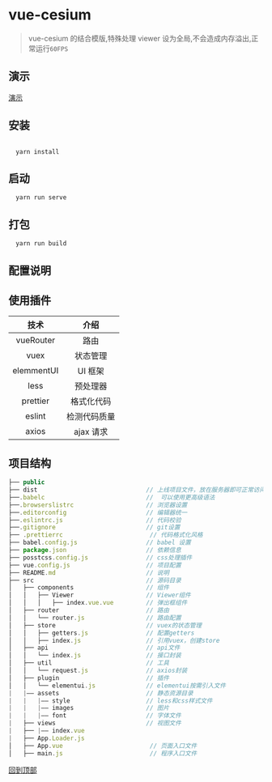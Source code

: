 # vue-cesium

> vue-cesium 的结合模版,特殊处理 viewer 设为全局,不会造成内存溢出,正常运行`60FPS`

## 演示

[演示](http://wangchaoxu.gitee.io/vue_cesium/#/)

## 安装

```node

  yarn install

```

## 启动

```node
  yarn run serve

```

## 打包

```node
  yarn run build

```

## 配置说明

## 使用插件

|    技术    |     介绍     |
| :--------: | :----------: |
| vueRouter  |     路由     |
|    vuex    |   状态管理   |
| elemmentUI |   UI 框架    |
|    less    |   预处理器   |
|  prettier  |  格式化代码  |
|   eslint   | 检测代码质量 |
|   axios    |  ajax 请求   |

## 项目结构

```js
├── public
├── dist                              // 上线项目文件，放在服务器即可正常访问
├──.babelc                            //  可以使用更高级语法
├──.browserslistrc                    // 浏览器设置
├──.editorconfig                      // 编辑器统一
├──.eslintrc.js                       // 代码校验
├──.gitignore                         // git设置
├── .prettierrc                        // 代码格式化风格
├── babel.config.js                   // babel 设置
├── package.json                      // 依赖信息
├── posstcss.config.js                // css处理插件
├── vue.config.js                     // 项目配置
├── README.md                         // 说明
├── src                               // 源码目录
│   ├── components                    // 组件
│   │   ├── Viewer                    // Viewer组件
│   │   │   ├── index.vue.vue         // 弹出框组件
│   ├── router                        // 路由
│   │   └── router.js                 // 路由配置
│   ├── store                         // vuex的状态管理
│   │   ├── getters.js                // 配置getters
│   │   ├── index.js                  // 引用vuex，创建store
│   ├── api                           // api文件
│   │   └── index.js                  // 接口封装
│   ├── util                          // 工具
│   │   └── request.js                // axios封装
│   ├── plugin                        // 插件
│   │   └── elementui.js              // elementui按需引入文件
|   |—— assets                        // 静态资源目录
|   |   |—— style                     // less和css样式文件
|   |   |—— images                    // 图片
|   |   |—— font                      // 字体文件
|   ├── views                         // 视图文件
|   ├── |—— index.vue
|   ├── App.Loader.js
│   ├── App.vue                        // 页面入口文件
│   ├── main.js                        // 程序入口文件

```

[回到顶部](#vue-cesium)
